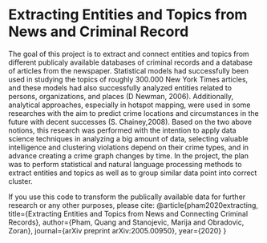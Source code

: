 #     Extracting Entities and Topics from News and Criminal Record

The goal of this project is to extract and connect entities and topics from different publicaly available databases of criminal records and a database of articles from the newspaper. Statistical models had successfully been used in studying the topics of roughly 300.000 New York Times articles, and these models had also successfully analyzed entities related to persons, organizations, and places (D Newman, 2006). Additionally, analytical approaches, especially in hotspot mapping, were used in some researches with the aim to predict crime locations and circumstances in the future with decent successes (S. Chainey,2008). Based on the two above notions, this research was performed with the intention to apply data science techniques in analyzing a big amount of data, selecting valuable intelligence and clustering violations depend on their crime types, and in advance creating a crime graph changes by time.  In the project, the plan was to perform statistical and natural language processing methods to extract entities and topics as well as to group similar data point into correct cluster. 

If you use this code to transform the publically available data for further research or any other purposes, please cite:
@article{pham2020extracting,
  title={Extracting Entities and Topics from News and Connecting Criminal Records},
  author={Pham, Quang and Stanojevic, Marija and Obradovic, Zoran},
  journal={arXiv preprint arXiv:2005.00950},
  year={2020}
}
